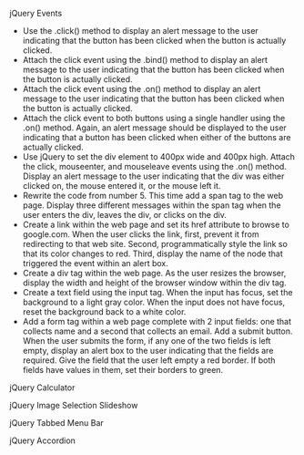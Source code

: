 jQuery Events

- Use the .click() method to display an alert message to the user indicating that the button has been clicked when the button is actually clicked.
- Attach the click event using the .bind() method to display an alert message to the user indicating that the button has been clicked when the button is actually clicked. 
- Attach the click event using the .on() method to display an alert message to the user indicating that the button has been clicked when the button is actually clicked. 
- Attach the click event to both buttons using a single handler using the .on() method. Again, an alert message should be displayed to the user indicating that a button has been clicked when either of the buttons are actually clicked. 
- Use jQuery to set the div element to 400px wide and 400px high. Attach the click, mouseenter, and mouseleave events using the .on() method. Display an alert message to the user indicating that the div was either clicked on, the mouse entered it, or the mouse left it. 
- Rewrite the code from number 5. This time add a span tag to the web page. Display three different messages within the span tag when the user enters the div, leaves the div, or clicks on the div.
- Create a link within the web page and set its href attribute to browse to google.com. When the user clicks the link, first, prevent it from redirecting to that web site. Second, programmatically style the link so that its color changes to red. Third, display the name of the node that triggered the event within an alert box.
- Create a div tag within the web page. As the user resizes the browser, display the width and height of the browser window within the div tag.
- Create a text field using the input tag. When the input has focus, set the background to a light gray color. When the input does not have focus, reset the background back to a white color.
- Add a form tag within a web page complete with 2 input fields: one that collects name and a second that collects an email. Add a submit button. When the user submits the form, if any one of the two fields is left empty, display an alert box to the user indicating that the fields are required. Give the field that the user left empty a red border. If both fields have values in them, set their borders to green.

jQuery Calculator

jQuery Image Selection Slideshow

jQuery Tabbed Menu Bar

jQuery Accordion
